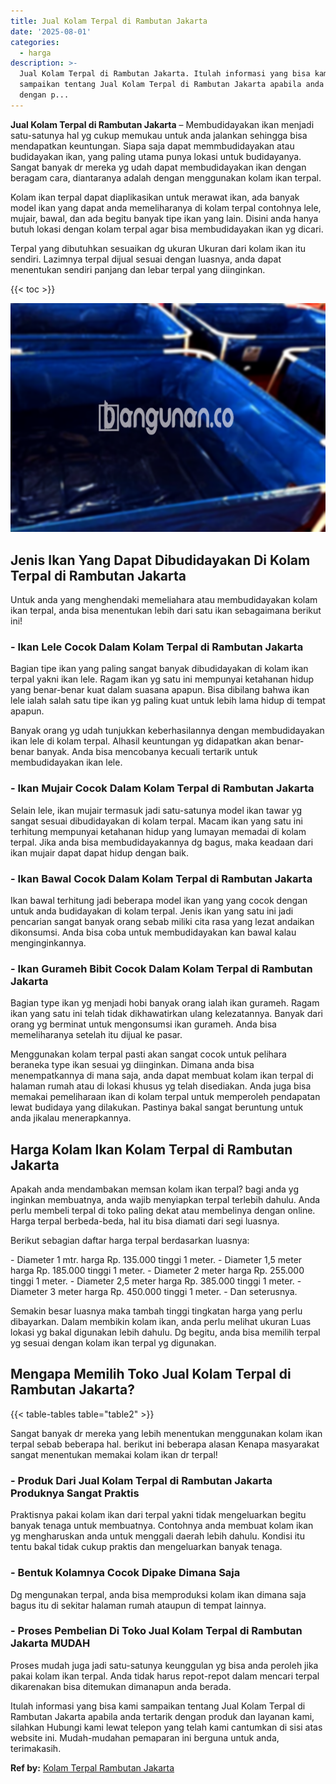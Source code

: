 ```yaml
---
title: Jual Kolam Terpal di Rambutan Jakarta
date: '2025-08-01'
categories:
  - harga
description: >-
  Jual Kolam Terpal di Rambutan Jakarta. Itulah informasi yang bisa kami
  sampaikan tentang Jual Kolam Terpal di Rambutan Jakarta apabila anda tertarik
  dengan p...
---
```


**Jual Kolam Terpal di Rambutan Jakarta** – Membudidayakan ikan menjadi satu-satunya hal yg cukup memukau untuk anda jalankan sehingga bisa mendapatkan keuntungan. Siapa saja dapat memmbudidayakan atau budidayakan ikan, yang paling utama punya lokasi untuk budidayanya. Sangat banyak dr mereka yg udah dapat membudidayakan ikan dengan beragam cara, diantaranya adalah dengan menggunakan kolam ikan terpal.

Kolam ikan terpal dapat diaplikasikan untuk merawat ikan, ada banyak model ikan yang dapat anda memeliharanya di kolam terpal contohnya lele, mujair, bawal, dan ada begitu banyak tipe ikan yang lain. Disini anda hanya butuh lokasi dengan kolam terpal agar bisa membudidayakan ikan yg dicari.

Terpal yang dibutuhkan sesuaikan dg ukuran Ukuran dari kolam ikan itu sendiri. Lazimnya terpal dijual sesuai dengan luasnya, anda dapat menentukan sendiri panjang dan lebar terpal yang diinginkan.

{{< toc >}}

![Jual Kolam Terpal di Rambutan Jakarta](/images/jual-kolam-terpal-04.png)

## Jenis Ikan Yang Dapat Dibudidayakan Di Kolam Terpal di Rambutan Jakarta

Untuk anda yang menghendaki memeliahara atau membudidayakan kolam ikan terpal, anda bisa menentukan lebih dari satu ikan sebagaimana berikut ini!

### \- Ikan Lele Cocok Dalam Kolam Terpal di Rambutan Jakarta

Bagian tipe ikan yang paling sangat banyak dibudidayakan di kolam ikan terpal yakni ikan lele. Ragam ikan yg satu ini mempunyai ketahanan hidup yang benar-benar kuat dalam suasana apapun. Bisa dibilang bahwa ikan lele ialah salah satu tipe ikan yg paling kuat untuk lebih lama hidup di tempat apapun.

Banyak orang yg udah tunjukkan keberhasilannya dengan membudidayakan ikan lele di kolam terpal. Alhasil keuntungan yg didapatkan akan benar-benar banyak. Anda bisa mencobanya kecuali tertarik untuk membudidayakan ikan lele.

### \- Ikan Mujair Cocok Dalam Kolam Terpal di Rambutan Jakarta

Selain lele, ikan mujair termasuk jadi satu-satunya model ikan tawar yg sangat sesuai dibudidayakan di kolam terpal. Macam ikan yang satu ini terhitung mempunyai ketahanan hidup yang lumayan memadai di kolam terpal. Jika anda bisa membudidayakannya dg bagus, maka keadaan dari ikan mujair dapat dapat hidup dengan baik.

### \- Ikan Bawal Cocok Dalam Kolam Terpal di Rambutan Jakarta

Ikan bawal terhitung jadi beberapa model ikan yang yang cocok dengan untuk anda budidayakan di kolam terpal. Jenis ikan yang satu ini jadi pencarian sangat banyak orang sebab miliki cita rasa yang lezat andaikan dikonsumsi. Anda bisa coba untuk membudidayakan kan bawal kalau menginginkannya.

### \- Ikan Gurameh Bibit Cocok Dalam Kolam Terpal di Rambutan Jakarta

Bagian type ikan yg menjadi hobi banyak orang ialah ikan gurameh. Ragam ikan yang satu ini telah tidak dikhawatirkan ulang kelezatannya. Banyak dari orang yg berminat untuk mengonsumsi ikan gurameh. Anda bisa memeliharanya setelah itu dijual ke pasar.

Menggunakan kolam terpal pasti akan sangat cocok untuk pelihara beraneka type ikan sesuai yg diinginkan. Dimana anda bisa menempatkannya di mana saja, anda dapat membuat kolam ikan terpal di halaman rumah atau di lokasi khusus yg telah disediakan. Anda juga bisa memakai pemeliharaan ikan di kolam terpal untuk memperoleh pendapatan lewat budidaya yang dilakukan. Pastinya bakal sangat beruntung untuk anda jikalau menerapkannya.

## Harga Kolam Ikan Kolam Terpal di Rambutan Jakarta

Apakah anda mendambakan memsan kolam ikan terpal? bagi anda yg inginkan membuatnya, anda wajib menyiapkan terpal terlebih dahulu. Anda perlu membeli terpal di toko paling dekat atau membelinya dengan online. Harga terpal berbeda-beda, hal itu bisa diamati dari segi luasnya.

Berikut sebagian daftar harga terpal berdasarkan luasnya:

\- Diameter 1 mtr. harga Rp. 135.000 tinggi 1 meter. - Diameter 1,5 meter harga Rp. 185.000 tinggi 1 meter. - Diameter 2 meter harga Rp. 255.000 tinggi 1 meter. - Diameter 2,5 meter harga Rp. 385.000 tinggi 1 meter. - Diameter 3 meter harga Rp. 450.000 tinggi 1 meter. - Dan seterusnya.

Semakin besar luasnya maka tambah tinggi tingkatan harga yang perlu dibayarkan. Dalam membikin kolam ikan, anda perlu melihat ukuran Luas lokasi yg bakal digunakan lebih dahulu. Dg begitu, anda bisa memilih terpal yg sesuai dengan kolam ikan terpal yg digunakan.

## Mengapa Memilih Toko Jual Kolam Terpal di Rambutan Jakarta?

{{< table-tables table="table2" >}}

Sangat banyak dr mereka yang lebih menentukan menggunakan kolam ikan terpal sebab beberapa hal. berikut ini beberapa alasan Kenapa masyarakat sangat menentukan memakai kolam ikan dr terpal!

### \- Produk Dari Jual Kolam Terpal di Rambutan Jakarta Produknya Sangat Praktis

Praktisnya pakai kolam ikan dari terpal yakni tidak mengeluarkan begitu banyak tenaga untuk membuatnya. Contohnya anda membuat kolam ikan yg mengharuskan anda untuk menggali daerah lebih dahulu. Kondisi itu tentu bakal tidak cukup praktis dan mengeluarkan banyak tenaga.

### \- Bentuk Kolamnya Cocok Dipake Dimana Saja

Dg mengunakan terpal, anda bisa memproduksi kolam ikan dimana saja bagus itu di sekitar halaman rumah ataupun di tempat lainnya.

### \- Proses Pembelian Di Toko Jual Kolam Terpal di Rambutan Jakarta MUDAH

Proses mudah juga jadi satu-satunya keunggulan yg bisa anda peroleh jika pakai kolam ikan terpal. Anda tidak harus repot-repot dalam mencari terpal dikarenakan bisa ditemukan dimanapun anda berada.

Itulah informasi yang bisa kami sampaikan tentang Jual Kolam Terpal di Rambutan Jakarta apabila anda tertarik dengan produk dan layanan kami, silahkan Hubungi kami lewat telepon yang telah kami cantumkan di sisi atas website ini. Mudah-mudahan pemaparan ini berguna untuk anda, terimakasih.

**Ref by:** [Kolam Terpal Rambutan Jakarta](https://id.wikipedia.org/wiki/Kolam)
